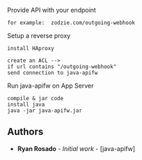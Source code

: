 


Provide API with your endpoint

```
for example:  zodzie.com/outgoing-webhook
```

Setup a reverse proxy

```
install HAproxy 

create an ACL --> 
if url contains "/outgoing-webhook"
send connection to java-apifw 

```

Run java-apifw on App Server

```
compile & jar code 
install java
java -jar java-apifw.jar
```


## Authors

* **Ryan Rosado** - *Initial work* - [java-apifw]


